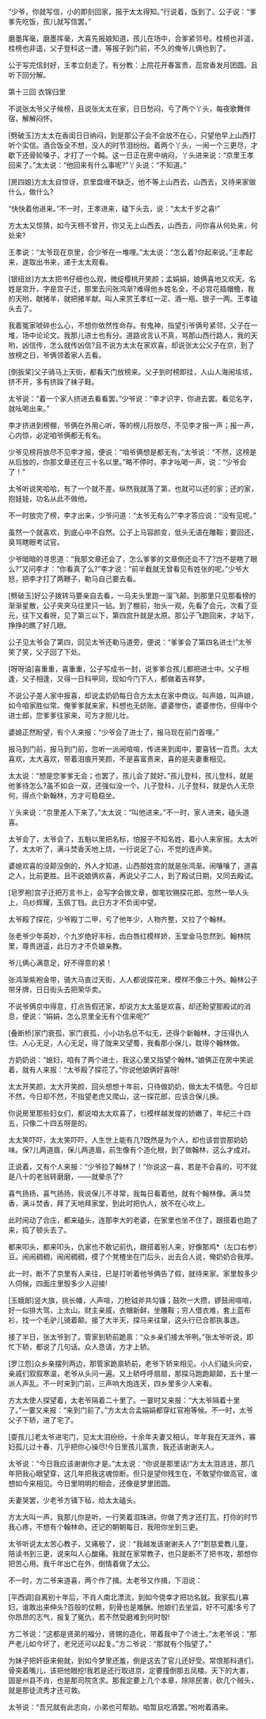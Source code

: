 <!-- { "loadSidebar": true } -->
“少爷，你就写信，小的即刻回家，报于太太得知。”行说着，饭到了。公子说：“爹爹先吃饭，孩儿就写信罢。”

磨墨挥毫，磨墨挥毫，大喜先报娘知道，孩儿在场中，合爹紧邻号。桂榜也非遥，桂榜也非遥，父子登科这一遭，等报子到门前，不久的俺爷儿俩也到了。

公于写完信封好，王孝立刻走了。有分教：上院花开春富贵，蕊宫香发月团圆。且听下回分解。

第十三回  衣锦归里

不说张太爷父子候榜，且说张太太在家，日日愁闷，亏了两个丫头，每夜歌舞伴宿，解解闷怀。

[劈破玉]方太太在香闺日日纳闷，到是那公子会不会放不在心，只望他早上山西打听个实信。酒合饭全不想，没人的时节泪纷纷。着两个丫头，一闹一个三更尽，才歇下还骨轮嗓子，才打了一个盹。这一日正在房中纳闷，丫头进来说：“京里王孝回来了。”太太说：“他回来有什么事呢?”丫头说：“不知道。”

[房四娘]方太太自惊讶，京里盘缠不缺乏，他不等上山西去，山西去，又待来家做什么，做什么?

“快快着他进来。”不一时，王孝进来，磕下头去，说：“太太千岁之喜!”

方太太又惊猜，如今天榜不曾开，你又无上山西去，山西去，问你喜从何处来，何处来?

王孝说：“太爷现在京里，合少爷在一堆哩。”太太说：“怎么着?你起来说。”王孝起来，遂取出书来，递于太太观看。

[银纽丝]方太太把书仔细也么观，微绽樱桃开笑颜；孟娟娟，娘俩喜地又欢天。名姓是宫升，字是宫子迁，那里去问张鸿渐?难得他乡姓名全，不必宫花插帽檐，我的天哟，献猪羊，就把猪羊献。叫人来赏王孝红一疋、酒一瓶、银子一两。王孝磕头去了。

我着冤家唬碎也么心，不想你依然性命存。有鬼神，指望引爷俩号紧邻，父子在一堆，场中论论文。我那儿进士也有分。道路讹言认不真，骂那山西行路人，我的天哟，凶信传，怎么就传凶信?且不说方太太在家欢喜，却说张太公父子在京，到了放榜之日，爷俩领着家人去看。

[倒扳桨]父子骑马上天街，都看天门放榜来。父子到时榜即挂，人山人海闹垓垓，挤不开，多有挤跺了袜子鞋。

太爷说：“着一个家人挤进去看看罢。”少爷说：“李才识字，你进去罢。看见名字，就吆喝出来。”

李才挤进到榜棚，爷俩在外用心听，等的榜儿将放尽，不见李才报一声；报一声，心内惊，必定咱爷俩都无有名。

少爷见榜将放尽不见李才报，便说：“咱爷俩想是都无有。”太爷说：“不然，这榜是从后放的，你那文章还在三十名以里。”略不停时，李才吆喝一声，说：“少爷会了！”

太爷听说笑哈哈，有了一个就不差。纵然我就落了第，也就可以还的家；还的家，抱娃娃，功名从此不做他。

不一时放完了榜，李才出来，少爷问道：“太爷无有么?”李才答应说：“没有见呢。”

虽然一个就喜欢，到底心中不自然。公子上马容颜变，低头无语在雕鞍；要回还，臭骂瞎眼考试官。

少爷暗暗的寻思道：“我那文章还会了，怎么爹爹的文章倒还会不了?岂不是瞎了眼么?”又问李才：“你看真了么?”李才说：“前半截就无曾看见有姓张的呢。”少爷大怒，把李才打了两鞭子，勒马自己要去看。

[劈破玉]好公子拨转马要亲自去看，一马夫头里跑一溜飞颠。到那里只见那看榜的渐渐星散，公子夹夹马往里只一钻。到了棚前，抬头一观，先看了会元，次看了亚元，往下又看呀，见了第三以下，第四宫升就是太原。那公子飞跑回来，才站下，挣挣的瞧了好几眼。

公子见太爷会了第四，回见太爷还勒马道旁，便说：“爹爹会了第四名进士!”太爷笑了笑，父子回了下处。

[呀呀油]喜重重，喜重重，公子写成书一封，说爹爹合孩儿都把进士中。父子相逢，父子相逢，又得一日科甲同，现如今门下人，都做着吉祥梦。

不说公子差人家中报喜，却说孟奶奶每日合方太太在家中商议。叫声娘，叫声娘，如今咱家胜似常。俺爹爹就来家，料想也无妨账。婆婆惨伤，婆婆惨伤，但得中个进士郎，您爹爹往家来，可方才胆儿壮。

婆媳正然盼望，有个人来报：“少爷会了进士了，报马现在前门首哩。”

报马到门前，报马到门前，忽听一派闹喧喧，传进来到闺中，要喜钱一百贯。太太喜欢，太大喜欢，带着泪痕开笑颜，不是喜富贵来，喜的是夫妻重相见。

太太说：“想是您爹爹无会；也罢了，孩儿会了就好。”孩儿登科，孩儿登科，就是他爹待怎么?虽不如会一双，还强似没一个。儿子登科，儿子登科，就是仇人无奈何，得点个新翰林，方才可稳稳坐。

丫头来说：“京里差人下来了。”太太说：“叫他进来。”不一时，家人进来，磕头道喜。

太爷会了，太爷会了，五魁以里把名标，怕报子不知名姓，着小人来家报。太太听了，太太听了，满斗焚香天地上烧，一行说足了心，不觉的连声笑。

婆媳欢喜的没颠没倒的，外人才知道，山西那姓宫的就是张鸿渐。闹嚷嚷了，道喜之人，比前更胜。且不说娘俩欢喜，再说父子二人，到了殿试日期，又同去殿试。

[皂罗袍]宫子迁把万言书上，会写字会做文章，御笔钦赐探花郎。忽然一举人头上，乌纱辉耀，玉佩丁铛。此日方才不负闺中望。

太爷殿了探花，少爷殿丁二甲，亏了他年少，人物齐整，又拉了个翰林。

张老爷少年英妙，个九岁绝好丰标，齿白唇红模样娇，玉堂金马忽然到。翰林院里，尊贵逍遥，此日方才不负娘亲教。

爷儿俩心满意足，好不得意的紧！

张鸿渐紫袍金带，骑大马直过天街，人人都说探花来，模样不像三十外。翰林公子带牙牌，日日街头去把荣华卖。

不说爷俩京中得意，打点告假还家，却说方太太虽是欢喜，却还盼望那殿试的消息，便说：“娟娟，怎么京里全无有个信来呢?”

[叠断桥]家门衰孤，家门衰孤，小小功名总不似无，还得个新翰林，才压得仇人住。人心无足，人心无足，得了陇来又望蜀，我看那小保儿，耽得个翰林做。

方奶奶说：“媳妇，咱有了两个进士，我这心里又指望个翰林。”娘俩正在房中笑说着，就有人来报：“太爷殿了探花了。”你说他娘俩好喜呀!

太太开笑颜，太大开笑颜，回头想想十年前，只待做奶奶，做太太不情愿。今日却不然，今日却不然，不指望老虎又爬山，这一探花郎，应该合保儿换。

你说房里那些妇女们，都说咱太太欢喜了，乜模样越发俊的娇嫩了，年纪三十四五，只像二十四五呀是的。

太太笑吓吓，太太笑吓吓，人生世上能有几?既然是为个人，却也该尝尝那奶奶味。保?儿两道眉，保儿两道眉，前生像有个造化根，到了做翰林，这么才成对。

正说着，又有个人来报：“少爷拉了翰林了！”你说这一喜，若是不会喜的，可不就是八十的老翁转磨磨，——就晕杀了?

喜气扬扬，喜气扬扬，我说保儿不寻常，我每日看着他，就有个翰林像。满斗焚香，满斗焚香，拜了天地拜家堂，到此时把仇人，放不在心坎上。

此时闹动了合庄，都来磕头，连那李大的老婆，在家里也坐不住了，跟搭着也跑了来，捣了顿头去了。

都来叩头，都来叩头，仇家也不敢记前仇，跟搭着别人来，好像那鸡*（左口右参）豆。闹闹稠稠，闹闹稠稠，摸了个凳楂坐在门后头，出去合人说，俺奶奶合我厚。

此一时，断不了京里有人来往，已是打听着他爷俩告了假，就待来家。家里彀多少人伺候，四面庄里彀多少人迎接!

[玉娥郎]竖大旗，挑长幡，人声喧，刀枪钺斧共勾镰；鼓吹一大攒，锣鼓闹喧喧，好一似排大驾，上太山。财主亲戚，衣帽新鲜，坐雕鞍；穷人借衣难，套上蓝布衫，找一个毛驴儿骑着颠。接了大半天，探马来往窜，这头行已合那执事连。

接了半日，张太爷到了。管家到轿前跪禀：“众乡亲们接太爷咧。”张太爷听说，即忙下轿，都说了几句话。众人恳请，方才上轿。

[罗江怨]众乡亲摆列两边，那管家跪禀轿前，老爷下轿来相见。小人们磕头问安，亲戚们叙叙寒温，老爷从头问一遍。又上轿呼呼扇扇，那探马跑跑颠颠，五十里一派人声乱。不一时来到门前，三声响大炮连天，四乡里多少人来看。

方太太使人探望着，太老爷隔着二十里了。一霎时又来报：“大太爷隔着十里了。”一霎又来报：“来到门前了。”方太太合孟娟娟都穿红官袍等候。不一时，太爷父子下轿，进了宅了。

[耍孩儿]老太爷进宅门，见太太泪纷纷，十余年夫妻又相认。年年我在天涯外，寡妇孤儿过十春，几乎把你心操尽!今日里孩儿富贵，我还该谢谢夫人。

太爷说：“今日我应该谢谢你才是。”太太说：“你说是那里话!”方太太泪涟涟，那几年把我心眼望穿，这几年把我这魂惊断。但只是望你残生在，不敢望你做高官，谁想如今来相见。今日里明明的相会，还像是梦里团圆。

夫妻哭罢，少老爷方铺下毡，给太太磕头。

方太大叫一声，我那儿你是听，一行笑着泪珠进。你做了秀才还打瓦，打你的时节我心疼，不想有个翰林命。还记的朝朝每日，我陪你坐到三更。

太爷听说太太苦心教子，又痛极了，说：“我越发该谢谢夫人了!”割慈爱教儿童，陪读书到三更，说来叫人心酸痛。我就在家常教子，也只是断不了把书攻，那想你把苦心用。我千年出亡在外，倒情着做了太公。

不一时，方二爷来道喜，两个作了揖。太老爷又作揖，下泪说：

[平西调]自离别十年后，不肖人南北漂流，到如今侥幸才把功名就。我家孤儿寡妇，谁敢出来伸头?百般的仗赖，刻骨也是难酬。他娘们去坐监，好不可羞!多亏了你昂昂的志气，报复了冤仇，若不然受磨难到何时彀!

方二爷说：“这都是贤弟的福分，贤甥的造化，带着我中了个进士。”太老爷说：“那严老儿如今坏了，老兄还可以起复。”方二爷说：“那就有个指望了。”

为妹子把奸臣来俯就，到如今梦里还羞，倒是这去了官儿还好受。常恨那科道们，骨突着嘴儿，该把他眼挖!我若是还行取进京，定要撞倒那五凤楼。天下的大害，固是州县不肖，也是那司院贪求。那我定要上几个本章，除除民害，砍几个贼头，就是那徒流秀才还可救。

太爷说：“吾兄就有此志向，小弟也可帮助。咱暂且吃酒罢。”吩咐着酒来。

